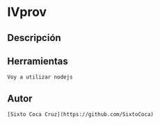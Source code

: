 # IVprov

## Descripción

## Herramientas
	
	Voy a utilizar nodejs

## Autor
	[Sixto Coca Cruz](https://github.com/SixtoCoca)